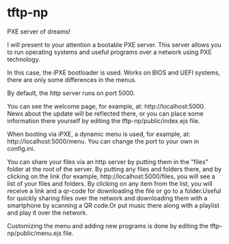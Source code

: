 # tftp-np
 PXE server of dreams!  
 
I will present to your attention a bootable PXE server. This server allows you to run operating systems and useful programs over a network using PXE technology.

In this case, the iPXE bootloader is used. Works on BIOS and UEFI systems, there are only some differences in the menus.

By default, the http server runs on port 5000.

You can see the welcome page, for example, at: http://localhost:5000. News about the update will be reflected there, or you can place some information there yourself by editing the tftp-np/public/index.ejs file.

When booting via iPXE, a dynamic menu is used, for example, at: http://localhost:5000/menu. You can change the port to your own in config.ini.

You can share your files via an http server by putting them in the "files" folder at the root of the server. By putting any files and folders there, and by clicking on the link (for example, http://localhost:5000/files, you will see a list of your files and folders. By clicking on any item from the list, you will receive a link and a qr-code for downloading the file or go to a folder.Useful for quickly sharing files over the network and downloading them with a smartphone by scanning a QR code.Or put music there along with a playlist and play it over the network.

Customizing the menu and adding new programs is done by editing the tftp-np/public/menu.ejs file.
